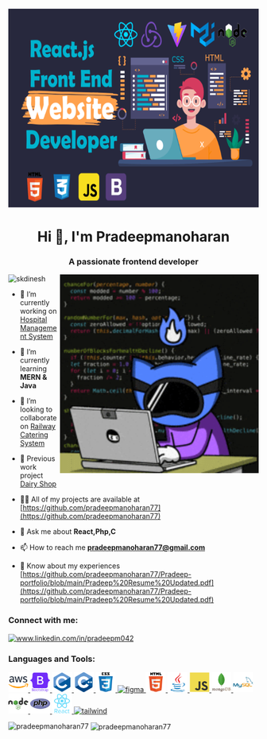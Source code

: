 <p align="center">
  <img src="https://github.com/pradeepmanoharan77/Pradeep-portfolio/blob/main/React.jpg" alt="GitHub Banner" width="100%" height="400px">
</p>

<h1 align="center">Hi 👋, I'm Pradeepmanoharan</h1>
<h3 align="center">A passionate frontend developer</h3>

<img align="right" alt="Coding gif" width="400" src="https://github.com/pradeepmanoharan77/Pradeep-portfolio/blob/main/200w.gif">
<p align="left"> <img src="https://komarev.com/ghpvc/?username=skdinesh&label=Profile%20views&color=0e75b6&style=flat" alt="skdinesh" /> </p>


- 🔭 I’m currently working on [Hospital Management System](https://github.com/Hospitalpystsd/HSM-patient-.git)

- 🌱 I’m currently learning **MERN & Java**

- 👯 I’m looking to collaborate on [Railway Catering System](https://github.com/HarshathMohanaSundaram/Food-delivery_spaac)

- 🤝 Previous work project [Dairy Shop](https://github.com/pradeepmanoharan77/Dairy-Shop)

- 👨‍💻 All of my projects are available at [https://github.com/pradeepmanoharan77](https://github.com/pradeepmanoharan77)

- 💬 Ask me about **React,Php,C**

- 📫 How to reach me **pradeepmanoharan77@gmail.com**

- 📄 Know about my experiences [https://github.com/pradeepmanoharan77/Pradeep-portfolio/blob/main/Pradeep%20Resume%20Updated.pdf](https://github.com/pradeepmanoharan77/Pradeep-portfolio/blob/main/Pradeep%20Resume%20Updated.pdf)

<h3 align="left">Connect with me:</h3>
<p align="left">
<a href="https://linkedin.com/in/www.linkedin.com/in/pradeepm042" target="blank"><img align="center" src="https://raw.githubusercontent.com/rahuldkjain/github-profile-readme-generator/master/src/images/icons/Social/linked-in-alt.svg" alt="www.linkedin.com/in/pradeepm042" height="30" width="40" /></a>
</p>

<h3 align="left">Languages and Tools:</h3>
<p align="left"> <a href="https://aws.amazon.com" target="_blank" rel="noreferrer"> <img src="https://raw.githubusercontent.com/devicons/devicon/master/icons/amazonwebservices/amazonwebservices-original-wordmark.svg" alt="aws" width="40" height="40"/> </a> <a href="https://getbootstrap.com" target="_blank" rel="noreferrer"> <img src="https://raw.githubusercontent.com/devicons/devicon/master/icons/bootstrap/bootstrap-plain-wordmark.svg" alt="bootstrap" width="40" height="40"/> </a> <a href="https://www.cprogramming.com/" target="_blank" rel="noreferrer"> <img src="https://raw.githubusercontent.com/devicons/devicon/master/icons/c/c-original.svg" alt="c" width="40" height="40"/> </a> <a href="https://www.w3schools.com/cpp/" target="_blank" rel="noreferrer"> <img src="https://raw.githubusercontent.com/devicons/devicon/master/icons/cplusplus/cplusplus-original.svg" alt="cplusplus" width="40" height="40"/> </a> <a href="https://www.w3schools.com/css/" target="_blank" rel="noreferrer"> <img src="https://raw.githubusercontent.com/devicons/devicon/master/icons/css3/css3-original-wordmark.svg" alt="css3" width="40" height="40"/> </a> <a href="https://www.figma.com/" target="_blank" rel="noreferrer"> <img src="https://www.vectorlogo.zone/logos/figma/figma-icon.svg" alt="figma" width="40" height="40"/> </a> <a href="https://www.w3.org/html/" target="_blank" rel="noreferrer"> <img src="https://raw.githubusercontent.com/devicons/devicon/master/icons/html5/html5-original-wordmark.svg" alt="html5" width="40" height="40"/> </a> <a href="https://www.java.com" target="_blank" rel="noreferrer"> <img src="https://raw.githubusercontent.com/devicons/devicon/master/icons/java/java-original.svg" alt="java" width="40" height="40"/> </a> <a href="https://developer.mozilla.org/en-US/docs/Web/JavaScript" target="_blank" rel="noreferrer"> <img src="https://raw.githubusercontent.com/devicons/devicon/master/icons/javascript/javascript-original.svg" alt="javascript" width="40" height="40"/> </a> <a href="https://www.mongodb.com/" target="_blank" rel="noreferrer"> <img src="https://raw.githubusercontent.com/devicons/devicon/master/icons/mongodb/mongodb-original-wordmark.svg" alt="mongodb" width="40" height="40"/> </a> <a href="https://www.mysql.com/" target="_blank" rel="noreferrer"> <img src="https://raw.githubusercontent.com/devicons/devicon/master/icons/mysql/mysql-original-wordmark.svg" alt="mysql" width="40" height="40"/> </a> <a href="https://nodejs.org" target="_blank" rel="noreferrer"> <img src="https://raw.githubusercontent.com/devicons/devicon/master/icons/nodejs/nodejs-original-wordmark.svg" alt="nodejs" width="40" height="40"/> </a> <a href="https://www.php.net" target="_blank" rel="noreferrer"> <img src="https://raw.githubusercontent.com/devicons/devicon/master/icons/php/php-original.svg" alt="php" width="40" height="40"/> </a> <a href="https://reactjs.org/" target="_blank" rel="noreferrer"> <img src="https://raw.githubusercontent.com/devicons/devicon/master/icons/react/react-original-wordmark.svg" alt="react" width="40" height="40"/> </a> <a href="https://tailwindcss.com/" target="_blank" rel="noreferrer"> <img src="https://www.vectorlogo.zone/logos/tailwindcss/tailwindcss-icon.svg" alt="tailwind" width="40" height="40"/> </a> </p>

<p><img align="left" src="https://github-readme-stats.vercel.app/api/top-langs?username=pradeepmanoharan77&show_icons=true&locale=en&layout=compact" alt="pradeepmanoharan77" /></p>

<p>&nbsp;<img align="center" src="https://github-readme-stats.vercel.app/api?username=pradeepmanoharan77&show_icons=true&locale=en" alt="pradeepmanoharan77" /></p>
